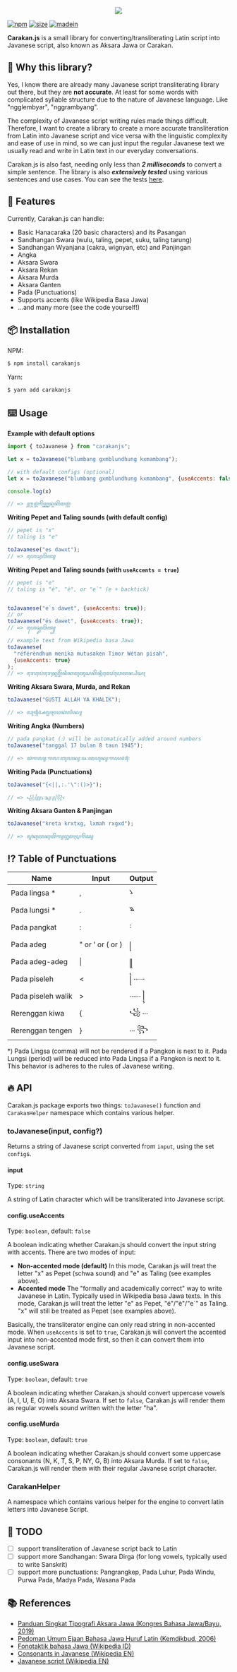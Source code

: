 <p align="center">
<img src="https://user-images.githubusercontent.com/3425302/140653792-488f6da0-b934-4f4a-bb2d-84aad6a88e9d.png">
</p>

[![npm](https://img.shields.io/npm/v/carakanjs?color=green)](https://www.npmjs.com/package/carakanjs)
[![size](https://img.shields.io/github/repo-size/masnormen/carakanjs?color=green)](https://github.com/masnormen/carakanjs)
[![madein](https://img.shields.io/badge/made%20in-Indonesia-red)](https://github.com/masnormen/carakanjs)

**Carakan.js** is a small library for converting/transliterating Latin script into Javanese script, also known as Aksara Jawa or Carakan.

## 👀 Why this library?

Yes, I know there are already many Javanese script transliterating library out there, but they are **not accurate**. At least for some words with complicated syllable structure due to the nature of Javanese language. Like "ngglembyar", "nggrambyang".

The complexity of Javanese script writing rules made things difficult. Therefore, I want to create a library to create a more accurate transliteration from Latin into Javanese script and vice versa with the linguistic complexity and ease of use in mind, so we can just input the regular Javanese text we usually read and write in Latin text in our everyday conversations.

Carakan.js is also fast, needing only less than ***2 milliseconds*** to convert a simple sentence. The library is also ***extensively tested*** using various sentences and use cases. You can see the tests [here](https://github.com/masnormen/carakanjs/blob/master/tests/index.spec.ts).

## 🚀 Features

Currently, Carakan.js can handle:

- Basic Hanacaraka (20 basic characters) and its Pasangan
- Sandhangan Swara (wulu, taling, pepet, suku, taling tarung) 
- Sandhangan Wyanjana (cakra, wignyan, etc) and Panjingan
- Angka
- Aksara Swara
- Aksara Rekan
- Aksara Murda
- Aksara Ganten
- Pada (Punctuations)
- Supports accents (like Wikipedia Basa Jawa)
- ...and many more (see the code yourself!)

## 📦 Installation

NPM:

```sh
$ npm install carakanjs
```

Yarn:

```sh
$ yarn add carakanjs
```

## ⌨️ Usage

**Example with default options**

```js
import { toJavanese } from "carakanjs";

let x = toJavanese("blumbang gxmblundhung kxmambang");

// with default configs (optional)
let x = toJavanese("blumbang gxmblundhung kxmambang", {useAccents: false, useSwara: true, useMurda: true})

console.log(x)

// => ꦧ꧀ꦭꦸꦩ꧀ꦧꦁꦒꦼꦩ꧀ꦧ꧀ꦭꦸꦤ꧀ꦝꦸꦁꦏꦼꦩꦩ꧀ꦧꦁ
```

**Writing Pepet and Taling sounds (with default config)**

```js
// pepet is "x"
// taling is "e"

toJavanese("es dawxt");
// => ꦲꦺꦱ꧀ꦢꦮꦼꦠ꧀
```

**Writing Pepet and Taling sounds (with `useAccents = true`)**

```js
// pepet is "e"
// taling is "é", "è", or "e`" (e + backtick)


toJavanese("e`s dawet", {useAccents: true});
// or
toJavanese("és dawet", {useAccents: true});
// => ꦲꦺꦱ꧀ꦢꦮꦼꦠ꧀

// example text from Wikipedia basa Jawa
toJavanese(
  "référèndhum menika mutusaken Timor Wétan pisah",
  {useAccents: true}
);
// => ꦫꦺꦥ꦳ꦺꦫꦺꦤ꧀ꦝꦸꦩ꧀ꦩꦼꦤꦶꦏꦩꦸꦠꦸꦱꦏꦼꦤ꧀ꦡꦶꦩꦺꦴꦂꦮꦺꦠꦤ꧀ꦥꦶꦱꦃ
```

**Writing Aksara Swara, Murda, and Rekan**

```js
toJavanese("GUSTI ALLAH YA KHALIK");

// => ꦓꦸꦯ꧀ꦡꦶꦄꦭ꧀ꦭꦃꦪꦏ꦳ꦭꦶꦑ꧀
```

**Writing Angka (Numbers)**

```js
// pada pangkat (꧇) will be automatically added around numbers
toJavanese("tanggal 17 bulan 8 taun 1945");

// => ꦠꦁꦒꦭ꧀꧇꧑꧗꧇ꦧꦸꦭꦤ꧀꧇꧘꧇ꦠꦲꦸꦤ꧀꧇꧑꧙꧔꧕꧇
```

**Writing Pada (Punctuations)**

```js
toJavanese("{<||,:.'\":()>}");

// => ꧁꧌꧋꧋꧈꧇꧉꧊꧊꧇꧊꧊꧍꧂
```

**Writing Aksara Ganten & Panjingan**

```js
toJavanese("kreta krxtxg, lxmah rxgxd");

// => ꦏꦿꦺꦠꦏꦽꦠꦼꦒ꧀‌ꦊꦩꦃꦉꦒꦼꦢ꧀
```

## ⁉️ Table of Punctuations

|Name              |Input              |Output     |
|------------------|-------------------|-----------|
|Pada lingsa *     |,                  |꧈          |
|Pada lungsi *     |.                  |꧉          |
|Pada pangkat      |:                  |꧇          |
|Pada adeg         |" or ' or ( or )  |꧊          |
|Pada adeg-adeg    |&#124;                |꧋         |
|Pada piseleh      |<                  |꧌ ......    |
|Pada piseleh walik|\>                  |...... ꧍     |
|Rerenggan kiwa     |{                  |꧁ ...     |
|Rerenggan tengen   |}                  |... ꧂      |

*) Pada Lingsa (comma) will not be rendered if a Pangkon is next to it. Pada Lungsi (period) will be reduced into Pada Lingsa if a Pangkon is next to it. This behavior is adheres to the rules of Javanese writing.

## 🔥 API

Carakan.js package exports two things: `toJavanese()` function and `CarakanHelper` namespace which contains various helper.

### toJavanese(input, config?)

Returns a string of Javanese script converted from `input`, using the set `config`s.

#### input
Type: `string`

A string of Latin character which will be transliterated into Javanese script.

#### config.useAccents
Type: `boolean`, default: `false`

A boolean indicating whether Carakan.js should convert the input string with accents. There are two modes of input: 

- **Non-accented mode (default)**
  In this mode, Carakan.js will treat the letter "x" as Pepet (schwa sound) and "e" as Taling (see examples above).
- **Accented mode**
  The "formally and academically correct" way to write Javanese in Latin. Typically used in Wikipedia basa Jawa texts. In this mode, Carakan.js will treat the letter "e" as Pepet, "é"/"è"/"e\`" as Taling. "x" will still be treated as Pepet (see examples above).
  
Basically, the transliterator engine can only read string in non-accented mode. When `useAccents` is set to `true`, Carakan.js will convert the accented input into non-accented mode first, so then it can convert them into Javanese script.

#### config.useSwara
Type: `boolean`, default: `true`

A boolean indicating whether Carakan.js should convert uppercase vowels (A, I, U, E, O) into Aksara Swara. If set to `false`, Carakan.js will render them as regular vowels sound written with the letter "ha".

#### config.useMurda
Type: `boolean`, default: `true`

A boolean indicating whether Carakan.js should convert some uppercase consonants (N, K, T, S, P, NY, G, B) into Aksara Murda. If set to `false`, Carakan.js will render them with their regular Javanese script character.

### CarakanHelper

A namespace which contains various helper for the engine to convert latin letters into Javanese Script.

## 🧰 TODO

- [ ] support transliteration of Javanese script back to Latin
- [ ] support more Sandhangan: Swara Dirga (for long vowels, typically used to  write Sanskrit)
- [ ] support more punctuations: Pangrangkep, Pada Luhur, Pada Windu, Purwa Pada, Madya Pada, Wasana Pada

## 📚 References

- [Panduan Singkat Tipografi Aksara Jawa (Kongres Bahasa Jawa/Bayu, 2019)](https://kongresaksarajawa.id/bayu%20(2019)%20tabel%20dan%20panduan%20singkat%20tipografi%20aksara%20jawa%20(1).pdf)
- [Pedoman Umum Ejaan Bahasa Jawa Huruf Latin (Kemdikbud, 2006)](http://repositori.kemdikbud.go.id/1672/1/Pedoman%20Umum%20Ejaan%20Bahasa%20Jawa%20Huruf%20Latin%202006.pdf)
- [Fonotaktik bahasa Jawa (Wikipedia ID)](https://id.wikipedia.org/wiki/Bahasa_Jawa#Fonotaktik)
- [Consonants in Javanese (Wikipedia EN)](https://en.wikipedia.org/wiki/Javanese_language#Consonants)
- [Javanese script (Wikipedia EN)](https://en.wikipedia.org/wiki/Javanese_script)
